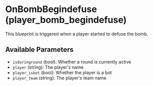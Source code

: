 # OnBombBegindefuse (player_bomb_begindefuse)

This blueprint is triggered when a player started to defuse the bomb.

## Available Parameters

- `isduringround` (bool): Whether a round is currently active
- `player` (string): The player's name
- `player_isbot` (bool): Whether the player is a bot
- `player_team` (string): The player's team name
